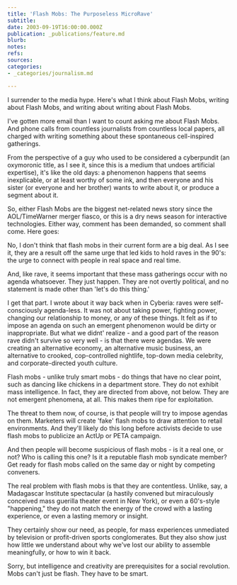 ```yaml
---
title: 'Flash Mobs: The Purposeless MicroRave'
subtitle: 
date: 2003-09-19T16:00:00.000Z
publication: _publications/feature.md
blurb: 
notes: 
refs: 
sources: 
categories:
- _categories/journalism.md

---
```

I surrender to the media hype. Here's what I think about Flash Mobs, writing about Flash Mobs, and writing about writing about Flash Mobs.


I've gotten more email than I want to count asking me about Flash Mobs. And phone calls from countless journalists from countless local papers, all charged with writing something about these spontaneous cell-inspired gatherings.

From the perspective of a guy who used to be considered a cyberpundit (an oxymoronic title, as I see it, since this is a medium that undoes artificial expertise), it's like the old days: a phenomenon happens that seems inexplicable, or at least worthy of some ink, and then everyone and his sister (or everyone and her brother) wants to write about it, or produce a segment about it.

So, either Flash Mobs are the biggest net-related news story since the AOL/TimeWarner merger fiasco, or this is a dry news season for interactive technologies. Either way, comment has been demanded, so comment shall come. Here goes:

No, I don't think that flash mobs in their current form are a big deal. As I see it, they are a result off the same urge that led kids to hold raves in the 90's: the urge to connect with people in real space and real time.

And, like rave, it seems important that these mass gatherings occur with no agenda whatsoever. They just happen. They are not overtly political, and no statement is made other than 'let's do this thing.'

I get that part. I wrote about it way back when in Cyberia: raves were self-consciously agenda-less. It was not about taking power, fighting power, changing our relationship to money, or any of these things. It felt as if to impose an agenda on such an emergent phenomenon would be dirty or inappropriate. But what we didnt' realize - and a good part of the reason rave didn't survive so very well - is that there were agendas. We were creating an alternative economy, an alternative music business, an alternative to crooked, cop-controlled nightlife, top-down media celebrity, and corporate-directed youth culture.

Flash mobs - unlike truly smart mobs - do things that have no clear point, such as dancing like chickens in a department store. They do not exhibit mass intelligence. In fact, they are directed from above, not below. They are not emergent phenomena, at all. This makes them ripe for exploitation.

The threat to them now, of course, is that people will try to impose agendas on them. Marketers will create 'fake' flash mobs to draw attention to retail environments. And they'll likely do this long before activists decide to use flash mobs to publicize an ActUp or PETA campaign.

And then people will become suspicious of flash mobs - is it a real one, or not? Who is calling this one? Is it a reputable flash mob syndicate member? Get ready for flash mobs called on the same day or night by competing conveners.

The real problem with flash mobs is that they are contentless. Unlike, say, a Madagascar Institute spectacular (a hastily convened but miraculously conceived mass guerilla theater event in New York), or even a 60's-style "happening," they do not match the energy of the crowd with a lasting experience, or even a lasting memory or insight.

They certainly show our need, as people, for mass experiences unmediated by television or profit-driven sports conglomerates. But they also show just how little we understand about why we've lost our ability to assemble meaningfully, or how to win it back.

Sorry, but intelligence and creativity are prerequisites for a social revolution. Mobs can't just be flash. They have to be smart.